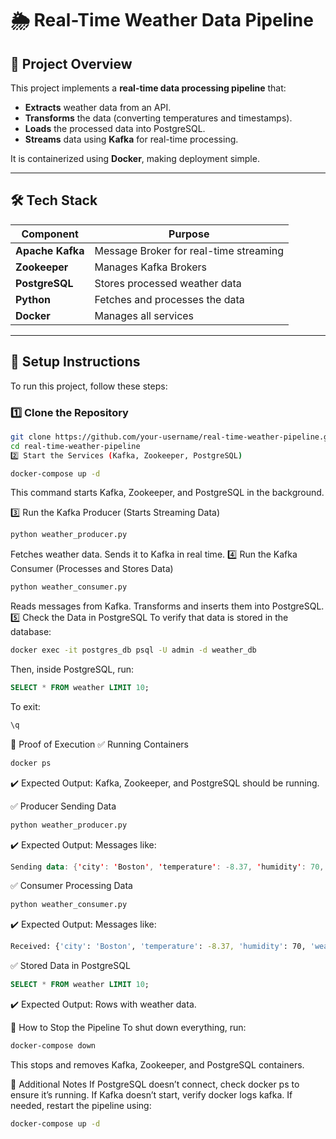 # 🌦️ Real-Time Weather Data Pipeline

## 📌 Project Overview
This project implements a **real-time data processing pipeline** that:
- **Extracts** weather data from an API.
- **Transforms** the data (converting temperatures and timestamps).
- **Loads** the processed data into PostgreSQL.
- **Streams** data using **Kafka** for real-time processing.

It is containerized using **Docker**, making deployment simple.

---

## 🛠️ Tech Stack
| Component       | Purpose |
|----------------|---------|
| **Apache Kafka**  | Message Broker for real-time streaming |
| **Zookeeper** | Manages Kafka Brokers |
| **PostgreSQL** | Stores processed weather data |
| **Python** | Fetches and processes the data |
| **Docker** | Manages all services |

---

## 🔧 Setup Instructions
To run this project, follow these steps:

### **1️⃣ Clone the Repository**
```bash
git clone https://github.com/your-username/real-time-weather-pipeline.git
cd real-time-weather-pipeline
2️⃣ Start the Services (Kafka, Zookeeper, PostgreSQL)
```
```bash
docker-compose up -d
```
This command starts Kafka, Zookeeper, and PostgreSQL in the background.

3️⃣ Run the Kafka Producer (Starts Streaming Data)
```bash
python weather_producer.py
```
Fetches weather data.
Sends it to Kafka in real time.
4️⃣ Run the Kafka Consumer (Processes and Stores Data)
```bash
python weather_consumer.py
```
Reads messages from Kafka.
Transforms and inserts them into PostgreSQL.
5️⃣ Check the Data in PostgreSQL
To verify that data is stored in the database:
```bash
docker exec -it postgres_db psql -U admin -d weather_db
```
Then, inside PostgreSQL, run:
```sql
SELECT * FROM weather LIMIT 10;
```
To exit:
```sql
\q
```
📸 Proof of Execution
✅ Running Containers
```bash
docker ps
```
✔️ Expected Output: Kafka, Zookeeper, and PostgreSQL should be running.

✅ Producer Sending Data
```bash
python weather_producer.py
```
✔️ Expected Output: Messages like:

```kotlin
Sending data: {'city': 'Boston', 'temperature': -8.37, 'humidity': 70, 'weather': 'overcast clouds', 'timestamp': 1740038005}
```
✅ Consumer Processing Data
```bash
python weather_consumer.py
```
✔️ Expected Output: Messages like:
```bash
Received: {'city': 'Boston', 'temperature': -8.37, 'humidity': 70, 'weather': 'overcast clouds', 'timestamp': 1740038005}
```
✅ Stored Data in PostgreSQL
```sql
SELECT * FROM weather LIMIT 10;
```
✔️ Expected Output: Rows with weather data.

🛑 How to Stop the Pipeline
To shut down everything, run:
```bash
docker-compose down
```
This stops and removes Kafka, Zookeeper, and PostgreSQL containers.

🔗 Additional Notes
If PostgreSQL doesn’t connect, check docker ps to ensure it’s running.
If Kafka doesn’t start, verify docker logs kafka.
If needed, restart the pipeline using:
```bash
docker-compose up -d
```
